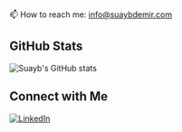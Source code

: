 
📫 How to reach me: info@suaybdemir.com

## GitHub Stats

![Suayb's GitHub stats](https://github-readme-stats.vercel.app/api?username=suaybdemir&show_icons=true&theme=radical)

## Connect with Me

[![LinkedIn](https://img.shields.io/badge/LinkedIn-blue?style=flat&logo=linkedin&labelColor=blue)](https://linkedin.com/in/suaybdemir)
